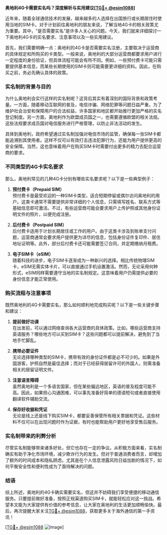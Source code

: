 **奥地利4G卡需要实名吗？深度解析与实用建议[[TG💪+ @esim1088](https://t.me/s/esim1088)]**

近年来，随着全球通信技术的发展，越来越多的人选择在出国旅行或长期居住时使用当地的SIM卡。对于计划前往奥地利的朋友来说，了解当地4G卡的相关政策尤为重要。其中，“是否需要实名”是许多人关心的问题。今天，我们就来详细探讨一下奥地利4G卡的实名要求、注意事项以及一些实用建议。

首先，我们需要明确一点：奥地利的4G卡是否需要实名注册，主要取决于运营商的具体规定和所购买的卡类型。一般来说，奥地利的大部分运营商都要求用户进行一定程度的身份验证，但具体流程可能会有所不同。例如，一些预付费卡可能只需要提供基本信息，而某些长期使用的SIM卡则可能需要更详细的资料。因此，在购买之前，务必先确认具体的政策。

### 实名制的背景与目的

为什么奥地利会实行这样的实名制呢？这背后其实有着深刻的国际背景和政策考量。一方面，随着移动互联网的普及，电信诈骗、网络犯罪等问题日益严重。为了维护社会治安和保障用户的合法权益，许多国家和地区都开始推行更加严格的实名登记制度。另一方面，奥地利作为欧盟成员国之一，也需要遵循欧盟的相关法规。这些法规要求成员国对电信服务进行严格管理，以防止非法活动的发生。

具体到奥地利，政府希望通过实名制加强对电信市场的监管，确保每一张SIM卡都能追溯到其使用者。这样不仅可以有效打击违法犯罪行为，还能为用户提供更高的安全保障。当然，这也意味着用户在购买SIM卡时需要付出更多的精力去配合运营商的要求。

### 不同类型的4G卡实名要求

那么，奥地利常见的几种4G卡分别有哪些实名要求呢？以下是一些典型例子：

1. **预付费卡（Prepaid SIM）**  
   预付费卡是最受欢迎的一种SIM卡类型，适合短期停留或偶尔访问奥地利的用户。这类卡通常不需要提供非常详细的个人信息，只需填写姓名、联系方式等基础信息即可激活。不过，有些运营商可能会要求用户上传护照或其他身份证明文件的照片，以便完成注册。

2. **后付费卡（Postpaid SIM）**  
   后付费卡适用于计划长期居住或工作的用户。由于这类卡涉及到账单支付问题，运营商通常会要求用户提供更为详尽的信息，包括身份证件复印件、居住地址证明等。此外，部分后付费卡还可能需要签订合同，并定期缴纳月租费。

3. **电子SIM卡（eSIM）**  
   随着科技的进步，电子SIM卡逐渐成为一种新兴的选择。相比传统物理SIM卡，eSIM无需实体卡片，可以直接通过手机设置激活。然而，无论采用何种形式，eSIM同样需要遵守当地的实名制规定。这意味着用户仍需提供必要的身份信息才能正常使用。

### 购买流程与注意事项

既然奥地利的4G卡需要实名，那么如何顺利地完成购买呢？以下是一些关键步骤和建议：

1. **提前做好功课**  
   在出发前，可以通过网络查询各大运营商的具体政策。比如，哪些运营商支持英语服务？哪些地方可以买到SIM卡？这些问题都可以提前解决，避免到了当地手忙脚乱。

2. **携带必要证件**  
   无论选择哪种类型的SIM卡，携带有效的身份证件都是必不可少的。如果是外国游客，护照自然是最佳选择；而对于已经获得居留许可的外国人，则需准备相关的居留证明文件。

3. **注意语言障碍**  
   虽然奥地利是一个多语言国家，但在某些偏远地区，英语的普及程度可能不高。因此，如果担心沟通困难，可以事先准备好简单的德语短句或者直接使用翻译软件辅助交流。

4. **保存好收据和凭证**  
   无论是线上还是线下购买SIM卡，都要妥善保管所有相关票据和凭证。这些材料不仅可以在出现问题时作为证据，有时也能帮助用户更好地享受售后服务。

### 实名制带来的利弊分析

尽管实名制能够带来诸多好处，但它也存在一定的争议。从积极方面来看，实名制确实有助于净化市场环境，减少欺诈行为的发生。但对于普通消费者而言，却增加了额外的时间成本和隐私顾虑。尤其是在个人信息泄露风险日益加剧的情况下，如何平衡安全性和便利性成为了亟待解决的问题。

### 结语

综上所述，奥地利的4G卡确实需要实名，但这并不妨碍我们享受便捷的移动通信服务。只要提前做好准备，按照正规渠道购买SIM卡，就能轻松应对这一挑战。希望本文能为大家提供有价值的参考信息，让大家在奥地利的生活更加顺畅愉快。最后，再次提醒大家关注[TG💪+ @esim1088](https://t.me/s/esim1088)，获取更多关于海外通信的第一手资讯！

[[TG💪+ @esim1088](https://t.me/s/esim1088) ![Image](https://i.postimg.cc/4NQfJmqS/Snipaste-2025-05-13-00-14-12.png)]